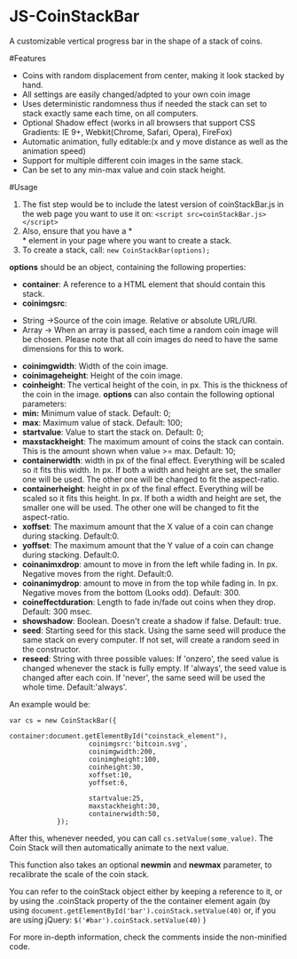 JS-CoinStackBar
===============

A customizable vertical progress bar in the shape of a stack of coins.

#Features
- Coins with random displacement from center, making it look stacked by hand.
- All settings are easily changed/adpted to your own coin image
- Uses deterministic randomness thus if needed the stack can set to stack exactly same each time, on all computers.
- Optional Shadow effect (works in all browsers that support CSS Gradients: IE 9+, Webkit(Chrome, Safari, Opera), FireFox)
- Automatic animation, fully editable:(x and y move distance as well as the animation speed)
- Support for multiple different coin images in the same stack.
- Can be set to any min-max value and coin stack height.


#Usage

1. The fist step would be to include the latest version of coinStackBar.js in the web page you want to use it on:
```<script src=coinStackBar.js></script>```
2. Also, ensure that you have a * <div> * element in your page where you want to create a stack.
3. To create a stack, call:
```new CoinStackBar(options); ```


**options** should be an object, containing the following properties:
* **container**: A reference to a HTML element that should contain this stack.
*	**coinimgsrc**: 
   -	String ->Source of the coin image. Relative or absolute URL/URI.
   -  Array -> When an array is passed, each time a random coin image will be chosen. Please note that all coin images do need to have the same dimensions for this to work.
* **coinimgwidth**: Width of the coin image.
* **coinimageheight**: Height of the coin image.
* **coinheight**: The vertical height of the coin, in px. This is the thickness of the coin in the image.
**options** can also contain the following optional parameters:
* **min:** Minimum value of stack. Default: 0;
* **max**: Maximum value of stack. Default: 100;
* **startvalue**: Value to start the stack on. Default: 0;
* **maxstackheight**: The maximum amount of coins the stack can contain. This is the amount shown when value >= max. Default: 10;
* **containerwidth**: width in px of the final effect. Everything will be scaled so it fits this width. In px. If both a width and height are set, the smaller one will be used. The other one will be changed to fit the aspect-ratio.
* **containerheight**: height in px of the final effect. Everything will be scaled so it fits this height. In px. If both a width and height are set, the smaller one will be used. The other one will be changed to fit the aspect-ratio.
* **xoffset**: The maximum amount that the X value of a coin can change during stacking. Default:0.
* **yoffset**: The maximum amount that the Y value of a coin can change during stacking. Default:0.
* **coinanimxdrop**: amount to move in from the left while fading in. In px. Negative moves from the right. Default:0.
* **coinanimydrop**: amount to move in from the top while fading in. In px. Negative moves from the bottom (Looks odd). Default: 300.
* **coineffectduration**: Length to fade in/fade out coins when they drop. Default: 300 msec.
* **showshadow**: Boolean. Doesn't create a shadow if false. Default: true.
* **seed**: Starting seed for this stack. Using the same seed will produce the same stack on every computer. If not set, will create a random seed in the constructor.
* **reseed**: String with three possible values: If 'onzero', the seed value is changed whenever the stack is fully empty. If 'always', the seed value is changed after each coin. If 'never', the same seed will be used the whole time. Default:'always'.

An example would be:

``` 
var cs = new CoinStackBar({
					container:document.getElementById("coinstack_element"),
					coinimgsrc:'bitcoin.svg',
					coinimgwidth:200,
					coinimgheight:100,
					coinheight:30,
					xoffset:10,
					yoffset:6,
					
					startvalue:25,
					maxstackheight:30,
					containerwidth:50,
			});
```
			
After this, whenever needed, you can call ```cs.setValue(some_value)```. The Coin Stack will then automatically animate to the next value.

This function also takes an optional **newmin** and **newmax** parameter, to recalibrate the scale of the coin stack.

You can refer to the coinStack object either by keeping a reference to it, or by using the .coinStack property of the the container element again (by using ```document.getElementById('bar').coinStack.setValue(40)``` or, if you are using jQuery: ```$('#bar').coinStack.setValue(40)``` )


For more in-depth information, check the comments inside the non-minified code.
